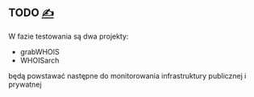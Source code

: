 
## TODO [<span style='font-size:20px;'>&#x270D;</span>](https://github.com/censura-pl/www/edit/main/DOCS/TODO.md)


W fazie testowania są dwa projekty:
+ grabWHOIS
+ WHOISarch

będą powstawać następne do monitorowania infrastruktury publicznej i prywatnej

